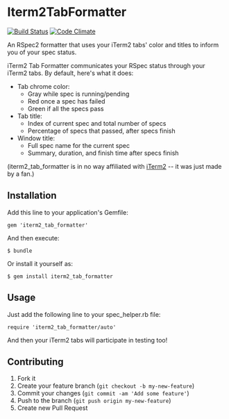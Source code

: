 # Iterm2TabFormatter

[![Build Status](https://travis-ci.org/mark-rushakoff/iterm2_tab_formatter.png)](https://travis-ci.org/mark-rushakoff/iterm2_tab_formatter)
[![Code Climate](https://codeclimate.com/github/mark-rushakoff/iterm2_tab_formatter.png)](https://codeclimate.com/github/mark-rushakoff/iterm2_tab_formatter)

An RSpec2 formatter that uses your iTerm2 tabs' color and titles to inform you of your spec status.

iTerm2 Tab Formatter communicates your RSpec status through your iTerm2 tabs.
By default, here's what it does:
* Tab chrome color:
  * Gray while spec is running/pending
  * Red once a spec has failed
  * Green if all the specs pass
* Tab title:
  * Index of current spec and total number of specs
  * Percentage of specs that passed, after specs finish
* Window title:
  * Full spec name for the current spec
  * Summary, duration, and finish time after specs finish

(iterm2_tab_formatter is in no way affiliated with [iTerm2](https://github.com/gnachman/iTerm2) -- it was just made by a fan.)

## Installation

Add this line to your application's Gemfile:

    gem 'iterm2_tab_formatter'

And then execute:

    $ bundle

Or install it yourself as:

    $ gem install iterm2_tab_formatter

## Usage

Just add the following line to your spec_helper.rb file:

    require 'iterm2_tab_formatter/auto'

And then your iTerm2 tabs will participate in testing too!

## Contributing

1. Fork it
2. Create your feature branch (`git checkout -b my-new-feature`)
3. Commit your changes (`git commit -am 'Add some feature'`)
4. Push to the branch (`git push origin my-new-feature`)
5. Create new Pull Request

